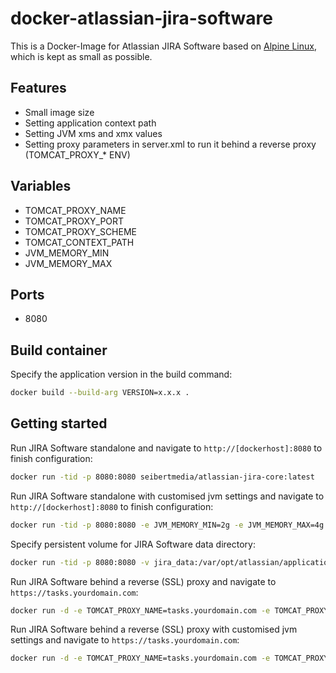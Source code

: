 # docker-atlassian-jira-software

This is a Docker-Image for Atlassian JIRA Software based on [Alpine Linux](http://alpinelinux.org/), which is kept as small as possible.

## Features

* Small image size
* Setting application context path
* Setting JVM xms and xmx values
* Setting proxy parameters in server.xml to run it behind a reverse proxy (TOMCAT_PROXY_* ENV)

## Variables

* TOMCAT_PROXY_NAME
* TOMCAT_PROXY_PORT
* TOMCAT_PROXY_SCHEME
* TOMCAT_CONTEXT_PATH
* JVM_MEMORY_MIN
* JVM_MEMORY_MAX

## Ports
* 8080

## Build container
Specify the application version in the build command:

```bash
docker build --build-arg VERSION=x.x.x .                                                        
```

## Getting started

Run JIRA Software standalone and navigate to `http://[dockerhost]:8080` to finish configuration:

```bash
docker run -tid -p 8080:8080 seibertmedia/atlassian-jira-core:latest
```

Run JIRA Software standalone with customised jvm settings and navigate to `http://[dockerhost]:8080` to finish configuration:

```bash
docker run -tid -p 8080:8080 -e JVM_MEMORY_MIN=2g -e JVM_MEMORY_MAX=4g seibertmedia/atlassian-jira-core:latest
```

Specify persistent volume for JIRA Software data directory:

```bash
docker run -tid -p 8080:8080 -v jira_data:/var/opt/atlassian/application-data/jira seibertmedia/atlassian-jira-core:latest
```

Run JIRA Software behind a reverse (SSL) proxy and navigate to `https://tasks.yourdomain.com`:

```bash
docker run -d -e TOMCAT_PROXY_NAME=tasks.yourdomain.com -e TOMCAT_PROXY_PORT=443 -e TOMCAT_PROXY_SCHEME=https seibertmedia/atlassian-jira-core:latest
```

Run JIRA Software behind a reverse (SSL) proxy with customised jvm settings and navigate to `https://tasks.yourdomain.com`:

```bash
docker run -d -e TOMCAT_PROXY_NAME=tasks.yourdomain.com -e TOMCAT_PROXY_PORT=443 -e TOMCAT_PROXY_SCHEME=https -e JVM_MEMORY_MIN=2g -e JVM_MEMORY_MAX=4g seibertmedia/atlassian-jira-core:latest
```
